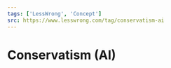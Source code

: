 ```yaml
---
tags: ['LessWrong', 'Concept']
src: https://www.lesswrong.com/tag/conservatism-ai
---
```


# Conservatism (AI)
